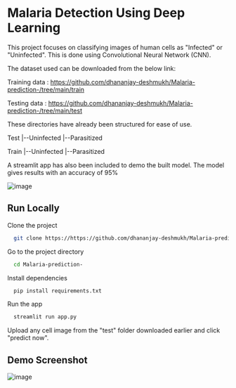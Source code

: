 
# Malaria Detection Using Deep Learning

This project focuses on classifying images of human cells as "Infected" or "Uninfected". This is done using Convolutional Neural Network (CNN).

The dataset used can be downloaded from the below link:

Training data : https://github.com/dhananjay-deshmukh/Malaria-prediction-/tree/main/train

Testing data : https://github.com/dhananjay-deshmukh/Malaria-prediction-/tree/main/test

These directories have already been structured for ease of use. 

Test
|--Uninfected
|--Parasitized

Train
|--Uninfected
|--Parasitized

A streamlit app has also been included to demo the built model. 
The model gives results with an accuracy of 95%

![image](https://drive.google.com/uc?export=view&id=1jFn49MFFvOsHVuZ3fOnwhoOiNSOGMjMm)

## Run Locally

Clone the project

```bash
  git clone https://https://github.com/dhananjay-deshmukh/Malaria-prediction-Using-CNN.git
```

Go to the project directory

```bash
  cd Malaria-prediction-
```

Install dependencies

```bash
  pip install requirements.txt
```

Run the app

```bash
  streamlit run app.py
```

Upload any cell image from the "test" folder downloaded earlier and click "predict now".

## Demo Screenshot


![image](https://drive.google.com/uc?export=view&id=1opQhNfq-M2cUAyhR10d8nAMXCIwOWW3S)

